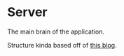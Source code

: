 # Server

The main brain of the application.

Structure kinda based off of [this blog](https://kentcdodds.com/blog/how-i-structure-express-apps).